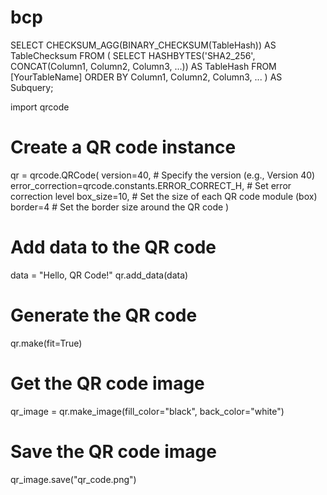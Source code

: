 # bcp

SELECT CHECKSUM_AGG(BINARY_CHECKSUM(TableHash)) AS TableChecksum
FROM (
  SELECT HASHBYTES('SHA2_256', CONCAT(Column1, Column2, Column3, ...)) AS TableHash
  FROM [YourTableName]
  ORDER BY Column1, Column2, Column3, ...
) AS Subquery;


import qrcode

# Create a QR code instance
qr = qrcode.QRCode(
    version=40,  # Specify the version (e.g., Version 40)
    error_correction=qrcode.constants.ERROR_CORRECT_H,  # Set error correction level
    box_size=10,  # Set the size of each QR code module (box)
    border=4  # Set the border size around the QR code
)

# Add data to the QR code
data = "Hello, QR Code!"
qr.add_data(data)

# Generate the QR code
qr.make(fit=True)

# Get the QR code image
qr_image = qr.make_image(fill_color="black", back_color="white")

# Save the QR code image
qr_image.save("qr_code.png")

